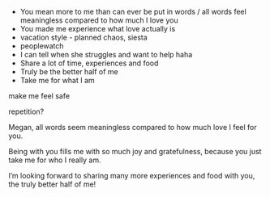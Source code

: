 - You mean more to me than can ever be put in words / all words feel meaningless compared to how much I love you
- You made me experience what love actually is
- vacation style - planned chaos, siesta
- peoplewatch
- I can tell when she struggles and want to help haha
- Share a lot of time, experiences and food
- Truly be the better half of me
- Take me for what I am

make me feel safe

repetition?

Megan, all words seem meaningless compared to how much love I feel for you.

Being with you fills me with so much joy and gratefulness, because you just take me for who I really am.

I’m looking forward to sharing many more experiences and food with you, the truly better half of me!

